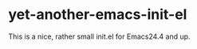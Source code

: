 yet-another-emacs-init-el
=========================

This is a nice, rather small init.el for Emacs24.4 and up.
